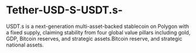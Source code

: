 # Tether-USD-S-USDT.s-
USDT.s is a next-generation multi-asset-backed stablecoin on Polygon with a fixed supply, claiming stability from four global value pillars including gold, GDP, Bitcoin reserves, and strategic assets.Bitcoin reserve, and strategic national assets.
